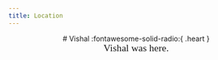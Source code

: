 ```yaml
---
title: Location
---
```

<center>
# Vishal :fontawesome-solid-radio:{ .heart }
</center>

<div style="font-family:Albert Sans; font-weight: normal; font-size:1.4em;text-align:center">
Vishal was here.  
</div>